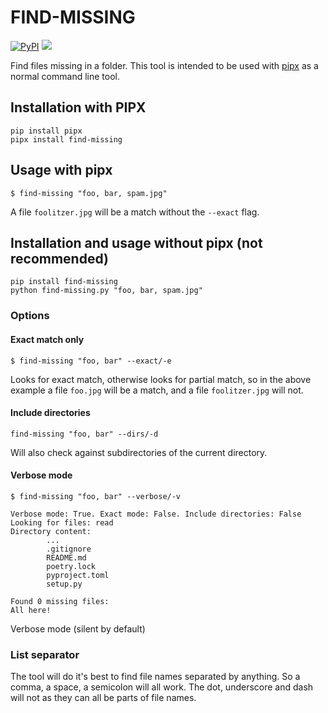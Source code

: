 # FIND-MISSING
[![PyPI](https://img.shields.io/pypi/v/find-missing)](https://pypi.org/project/find-missing/)
![](https://img.shields.io/badge/maintained-not_intended-red)

Find files missing in a folder. This tool is intended to be used with [pipx](https://pipxproject.github.io/pipx/) as a normal command line tool.

## Installation with PIPX   
```shell script
pip install pipx
pipx install find-missing
```

## Usage with pipx
```shell script
$ find-missing "foo, bar, spam.jpg"
```

A file `foolitzer.jpg` will be a match without the `--exact` flag.

## Installation and usage without pipx (not recommended)
```shell script
pip install find-missing
python find-missing.py "foo, bar, spam.jpg"
```

### Options

#### Exact match only
```shell script
$ find-missing "foo, bar" --exact/-e
```

Looks for exact match, otherwise looks for partial match, so in the above example a file `foo.jpg` will be a match, and a file `foolitzer.jpg` will not.

#### Include directories

```shell script
find-missing "foo, bar" --dirs/-d
```

Will also check against subdirectories of the current directory.

#### Verbose mode
```shell script
$ find-missing "foo, bar" --verbose/-v 

Verbose mode: True. Exact mode: False. Include directories: False
Looking for files: read
Directory content:
        ...
        .gitignore
        README.md
        poetry.lock
        pyproject.toml
        setup.py

Found 0 missing files:
All here!

```

Verbose mode (silent by default)

### List separator
The tool will do it's best to find file names separated by anything. So a comma, a space, a semicolon will all work. The dot, underscore and dash will not as they can all be parts of file names.
